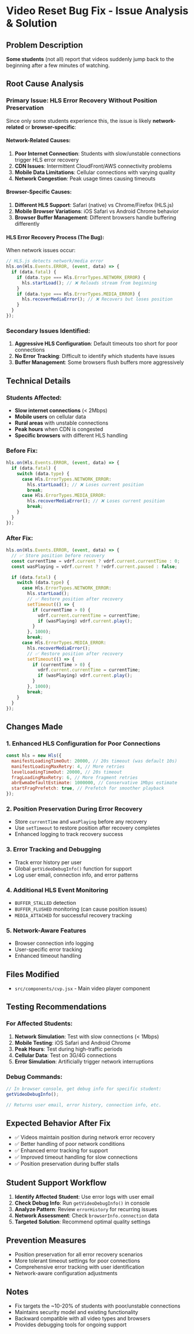 # Video Reset Bug Fix - Issue Analysis & Solution

## Problem Description

**Some students** (not all) report that videos suddenly jump back to the beginning after a few minutes of watching.

## Root Cause Analysis

### Primary Issue: HLS Error Recovery Without Position Preservation

Since only some students experience this, the issue is likely **network-related** or **browser-specific**:

#### **Network-Related Causes:**

1. **Poor Internet Connection**: Students with slow/unstable connections trigger HLS error recovery
2. **CDN Issues**: Intermittent CloudFront/AWS connectivity problems
3. **Mobile Data Limitations**: Cellular connections with varying quality
4. **Network Congestion**: Peak usage times causing timeouts

#### **Browser-Specific Causes:**

1. **Different HLS Support**: Safari (native) vs Chrome/Firefox (HLS.js)
2. **Mobile Browser Variations**: iOS Safari vs Android Chrome behavior
3. **Browser Buffer Management**: Different browsers handle buffering differently

#### **HLS Error Recovery Process (The Bug):**

When network issues occur:

```javascript
// HLS.js detects network/media error
hls.on(Hls.Events.ERROR, (event, data) => {
  if (data.fatal) {
    if (data.type === Hls.ErrorTypes.NETWORK_ERROR) {
      hls.startLoad(); // ❌ Reloads stream from beginning
    }
    if (data.type === Hls.ErrorTypes.MEDIA_ERROR) {
      hls.recoverMediaError(); // ❌ Recovers but loses position
    }
  }
});
```

### Secondary Issues Identified:

1. **Aggressive HLS Configuration**: Default timeouts too short for poor connections
2. **No Error Tracking**: Difficult to identify which students have issues
3. **Buffer Management**: Some browsers flush buffers more aggressively

## Technical Details

### Students Affected:

- **Slow internet connections** (< 2Mbps)
- **Mobile users** on cellular data
- **Rural areas** with unstable connections
- **Peak hours** when CDN is congested
- **Specific browsers** with different HLS handling

### Before Fix:

```javascript
hls.on(Hls.Events.ERROR, (event, data) => {
  if (data.fatal) {
    switch (data.type) {
      case Hls.ErrorTypes.NETWORK_ERROR:
        hls.startLoad(); // ❌ Loses current position
        break;
      case Hls.ErrorTypes.MEDIA_ERROR:
        hls.recoverMediaError(); // ❌ Loses current position
        break;
    }
  }
});
```

### After Fix:

```javascript
hls.on(Hls.Events.ERROR, (event, data) => {
  // ✅ Store position before recovery
  const currentTime = vdrf.current ? vdrf.current.currentTime : 0;
  const wasPlaying = vdrf.current ? !vdrf.current.paused : false;

  if (data.fatal) {
    switch (data.type) {
      case Hls.ErrorTypes.NETWORK_ERROR:
        hls.startLoad();
        // ✅ Restore position after recovery
        setTimeout(() => {
          if (currentTime > 0) {
            vdrf.current.currentTime = currentTime;
            if (wasPlaying) vdrf.current.play();
          }
        }, 1000);
        break;
      case Hls.ErrorTypes.MEDIA_ERROR:
        hls.recoverMediaError();
        // ✅ Restore position after recovery
        setTimeout(() => {
          if (currentTime > 0) {
            vdrf.current.currentTime = currentTime;
            if (wasPlaying) vdrf.current.play();
          }
        }, 1000);
        break;
    }
  }
});
```

## Changes Made

### 1. Enhanced HLS Configuration for Poor Connections

```javascript
const hls = new Hls({
  manifestLoadingTimeOut: 20000, // 20s timeout (was default 10s)
  manifestLoadingMaxRetry: 4, // More retries
  levelLoadingTimeOut: 20000, // 20s timeout
  fragLoadingMaxRetry: 6, // More fragment retries
  abrEwmaDefaultEstimate: 1000000, // Conservative 1Mbps estimate
  startFragPrefetch: true, // Prefetch for smoother playback
});
```

### 2. Position Preservation During Error Recovery

- Store `currentTime` and `wasPlaying` before any recovery
- Use `setTimeout` to restore position after recovery completes
- Enhanced logging to track recovery success

### 3. Error Tracking and Debugging

- Track error history per user
- Global `getVideoDebugInfo()` function for support
- Log user email, connection info, and error patterns

### 4. Additional HLS Event Monitoring

- `BUFFER_STALLED` detection
- `BUFFER_FLUSHED` monitoring (can cause position issues)
- `MEDIA_ATTACHED` for successful recovery tracking

### 5. Network-Aware Features

- Browser connection info logging
- User-specific error tracking
- Enhanced timeout handling

## Files Modified

- `src/components/cvp.jsx` - Main video player component

## Testing Recommendations

### For Affected Students:

1. **Network Simulation**: Test with slow connections (< 1Mbps)
2. **Mobile Testing**: iOS Safari and Android Chrome
3. **Peak Hours**: Test during high-traffic periods
4. **Cellular Data**: Test on 3G/4G connections
5. **Error Simulation**: Artificially trigger network interruptions

### Debug Commands:

```javascript
// In browser console, get debug info for specific student:
getVideoDebugInfo();

// Returns user email, error history, connection info, etc.
```

## Expected Behavior After Fix

- ✅ Videos maintain position during network error recovery
- ✅ Better handling of poor network conditions
- ✅ Enhanced error tracking for support
- ✅ Improved timeout handling for slow connections
- ✅ Position preservation during buffer stalls

## Student Support Workflow

1. **Identify Affected Student**: Use error logs with user email
2. **Check Debug Info**: Run `getVideoDebugInfo()` in console
3. **Analyze Pattern**: Review `errorHistory` for recurring issues
4. **Network Assessment**: Check `browserInfo.connection` data
5. **Targeted Solution**: Recommend optimal quality settings

## Prevention Measures

- Position preservation for all error recovery scenarios
- More tolerant timeout settings for poor connections
- Comprehensive error tracking with user identification
- Network-aware configuration adjustments

## Notes

- Fix targets the ~10-20% of students with poor/unstable connections
- Maintains security model and existing functionality
- Backward compatible with all video types and browsers
- Provides debugging tools for ongoing support
